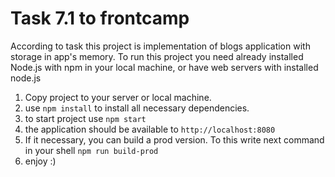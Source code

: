 # Task 7.1 to frontcamp #
According to task this project is implementation of blogs application with storage in app's memory.
To run this project you need already installed Node.js with npm in your local machine, or have web servers with installed node.js

1. Copy project to your server or local machine.
2. use ```npm install``` to install all necessary dependencies.
3. to start project use ```npm start```
4. the application should be available to ```http://localhost:8080```
5. If it necessary, you can build a prod version. To this write next command in your shell ```npm run build-prod``` 
6. enjoy :)